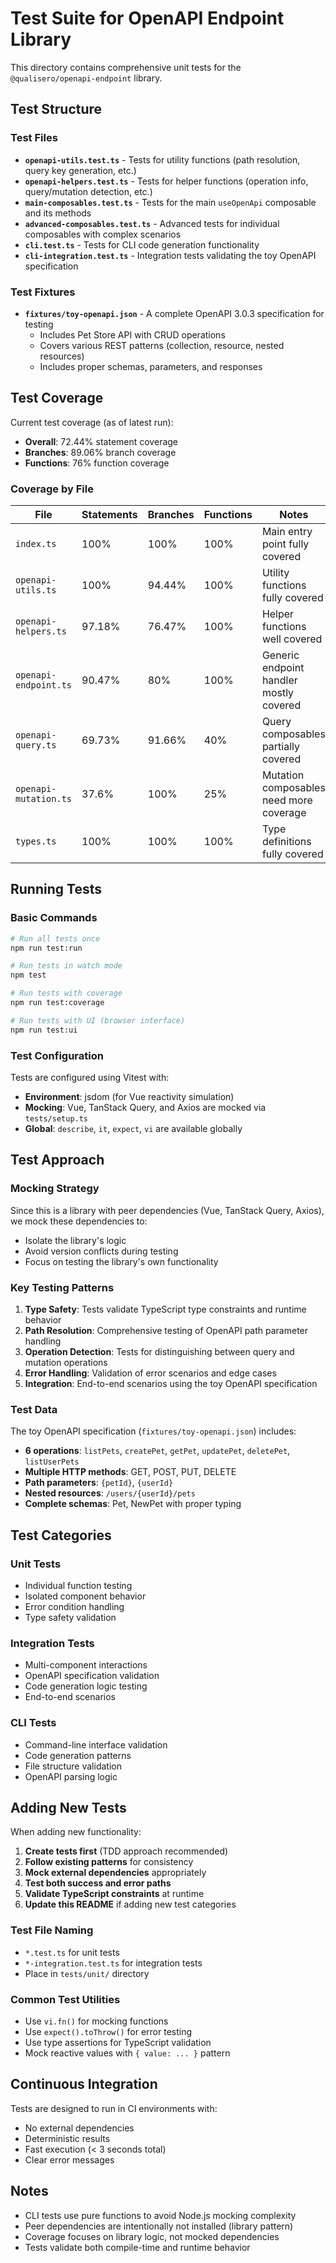 # Test Suite for OpenAPI Endpoint Library

This directory contains comprehensive unit tests for the `@qualisero/openapi-endpoint` library.

## Test Structure

### Test Files

- **`openapi-utils.test.ts`** - Tests for utility functions (path resolution, query key generation, etc.)
- **`openapi-helpers.test.ts`** - Tests for helper functions (operation info, query/mutation detection, etc.)
- **`main-composables.test.ts`** - Tests for the main `useOpenApi` composable and its methods
- **`advanced-composables.test.ts`** - Advanced tests for individual composables with complex scenarios
- **`cli.test.ts`** - Tests for CLI code generation functionality
- **`cli-integration.test.ts`** - Integration tests validating the toy OpenAPI specification

### Test Fixtures

- **`fixtures/toy-openapi.json`** - A complete OpenAPI 3.0.3 specification for testing
  - Includes Pet Store API with CRUD operations
  - Covers various REST patterns (collection, resource, nested resources)
  - Includes proper schemas, parameters, and responses

## Test Coverage

Current test coverage (as of latest run):

- **Overall**: 72.44% statement coverage
- **Branches**: 89.06% branch coverage
- **Functions**: 76% function coverage

### Coverage by File

| File                  | Statements | Branches | Functions | Notes                                   |
| --------------------- | ---------- | -------- | --------- | --------------------------------------- |
| `index.ts`            | 100%       | 100%     | 100%      | Main entry point fully covered          |
| `openapi-utils.ts`    | 100%       | 94.44%   | 100%      | Utility functions fully covered         |
| `openapi-helpers.ts`  | 97.18%     | 76.47%   | 100%      | Helper functions well covered           |
| `openapi-endpoint.ts` | 90.47%     | 80%      | 100%      | Generic endpoint handler mostly covered |
| `openapi-query.ts`    | 69.73%     | 91.66%   | 40%       | Query composables partially covered     |
| `openapi-mutation.ts` | 37.6%      | 100%     | 25%       | Mutation composables need more coverage |
| `types.ts`            | 100%       | 100%     | 100%      | Type definitions fully covered          |

## Running Tests

### Basic Commands

```bash
# Run all tests once
npm run test:run

# Run tests in watch mode
npm test

# Run tests with coverage
npm run test:coverage

# Run tests with UI (browser interface)
npm run test:ui
```

### Test Configuration

Tests are configured using Vitest with:

- **Environment**: jsdom (for Vue reactivity simulation)
- **Mocking**: Vue, TanStack Query, and Axios are mocked via `tests/setup.ts`
- **Global**: `describe`, `it`, `expect`, `vi` are available globally

## Test Approach

### Mocking Strategy

Since this is a library with peer dependencies (Vue, TanStack Query, Axios), we mock these dependencies to:

- Isolate the library's logic
- Avoid version conflicts during testing
- Focus on testing the library's own functionality

### Key Testing Patterns

1. **Type Safety**: Tests validate TypeScript type constraints and runtime behavior
2. **Path Resolution**: Comprehensive testing of OpenAPI path parameter handling
3. **Operation Detection**: Tests for distinguishing between query and mutation operations
4. **Error Handling**: Validation of error scenarios and edge cases
5. **Integration**: End-to-end scenarios using the toy OpenAPI specification

### Test Data

The toy OpenAPI specification (`fixtures/toy-openapi.json`) includes:

- **6 operations**: `listPets`, `createPet`, `getPet`, `updatePet`, `deletePet`, `listUserPets`
- **Multiple HTTP methods**: GET, POST, PUT, DELETE
- **Path parameters**: `{petId}`, `{userId}`
- **Nested resources**: `/users/{userId}/pets`
- **Complete schemas**: Pet, NewPet with proper typing

## Test Categories

### Unit Tests

- Individual function testing
- Isolated component behavior
- Error condition handling
- Type safety validation

### Integration Tests

- Multi-component interactions
- OpenAPI specification validation
- Code generation logic testing
- End-to-end scenarios

### CLI Tests

- Command-line interface validation
- Code generation patterns
- File structure validation
- OpenAPI parsing logic

## Adding New Tests

When adding new functionality:

1. **Create tests first** (TDD approach recommended)
2. **Follow existing patterns** for consistency
3. **Mock external dependencies** appropriately
4. **Test both success and error paths**
5. **Validate TypeScript constraints** at runtime
6. **Update this README** if adding new test categories

### Test File Naming

- `*.test.ts` for unit tests
- `*-integration.test.ts` for integration tests
- Place in `tests/unit/` directory

### Common Test Utilities

- Use `vi.fn()` for mocking functions
- Use `expect().toThrow()` for error testing
- Use type assertions for TypeScript validation
- Mock reactive values with `{ value: ... }` pattern

## Continuous Integration

Tests are designed to run in CI environments with:

- No external dependencies
- Deterministic results
- Fast execution (< 3 seconds total)
- Clear error messages

## Notes

- CLI tests use pure functions to avoid Node.js mocking complexity
- Peer dependencies are intentionally not installed (library pattern)
- Coverage focuses on library logic, not mocked dependencies
- Tests validate both compile-time and runtime behavior
